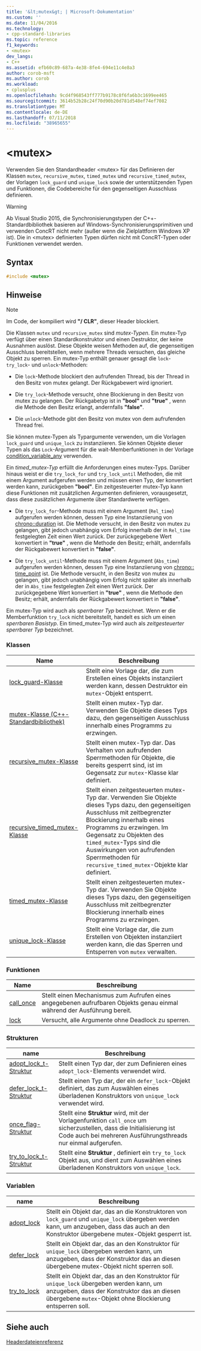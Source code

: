 ```yaml
---
title: '&lt;mutex&gt; | Microsoft-Dokumentation'
ms.custom: ''
ms.date: 11/04/2016
ms.technology:
- cpp-standard-libraries
ms.topic: reference
f1_keywords:
- <mutex>
dev_langs:
- C++
ms.assetid: efb60c89-687a-4e38-8fe4-694e11c4e8a3
author: corob-msft
ms.author: corob
ms.workload:
- cplusplus
ms.openlocfilehash: 9cd4f968543ff777b9178c8f6fa6b3c1699ee465
ms.sourcegitcommit: 3614b52b28c24f70d90b20d781d548ef74ef7082
ms.translationtype: MT
ms.contentlocale: de-DE
ms.lasthandoff: 07/11/2018
ms.locfileid: "38965655"
---
```

# <a name="ltmutexgt"></a>&lt;mutex&gt;

Verwenden Sie den Standardheader \<mutex> für das Definieren der Klassen `mutex`, `recursive_mutex`, `timed_mutex` und `recursive_timed_mutex`, der Vorlagen `lock_guard` und `unique_lock` sowie der unterstützenden Typen und Funktionen, die Codebereiche für den gegenseitigen Ausschluss definieren.

> [!WARNING]
> Ab Visual Studio 2015, die Synchronisierungstypen der C++-Standardbibliothek basieren auf Windows-Synchronisierungsprimitiven und verwenden ConcRT nicht mehr (außer wenn die Zielplattform Windows XP ist). Die in \<mutex> definierten Typen dürfen nicht mit ConcRT-Typen oder Funktionen verwendet werden.

## <a name="syntax"></a>Syntax

```cpp
#include <mutex>
```

## <a name="remarks"></a>Hinweise

> [!NOTE]
> Im Code, der kompiliert wird **"/ CLR"**, dieser Header blockiert.

Die Klassen `mutex` und `recursive_mutex` sind *mutex-Typen*. Ein mutex-Typ verfügt über einen Standardkonstruktor und einen Destruktor, der keine Ausnahmen auslöst. Diese Objekte weisen Methoden auf, die gegenseitigen Ausschluss bereitstellen, wenn mehrere Threads versuchen, das gleiche Objekt zu sperren. Ein mutex-Typ enthält genauer gesagt die `lock`- `try_lock`- und `unlock`-Methoden:

- Die `lock`-Methode blockiert den aufrufenden Thread, bis der Thread in den Besitz von mutex gelangt. Der Rückgabewert wird ignoriert.

- Die `try_lock`-Methode versucht, ohne Blockierung in den Besitz von mutex zu gelangen. Der Rückgabetyp ist in **"bool"** und **"true"** , wenn die Methode den Besitz erlangt, andernfalls **"false"**.

- Die `unlock`-Methode gibt den Besitz von mutex von dem aufrufenden Thread frei.

Sie können mutex-Typen als Typargumente verwenden, um die Vorlagen `lock_guard` und `unique_lock` zu instanziieren. Sie können Objekte dieser Typen als das `Lock`-Argument für die wait-Memberfunktionen in der Vorlage [condition_variable_any](../standard-library/condition-variable-any-class.md) verwenden.

Ein *timed_mutex-Typ* erfüllt die Anforderungen eines mutex-Typs. Darüber hinaus weist er die `try_lock_for` und `try_lock_until` Methoden, die mit einem Argument aufgerufen werden und müssen einen Typ, der konvertiert werden kann, zurückgeben **"bool"**. Ein zeitgesteuerter mutex-Typ kann diese Funktionen mit zusätzlichen Argumenten definieren, vorausgesetzt, dass diese zusätzlichen Argumente über Standardwerte verfügen.

- Die `try_lock_for`-Methode muss mit einem Argument (`Rel_time`) aufgerufen werden können, dessen Typ eine Instanziierung von [chrono::duration](../standard-library/duration-class.md) ist. Die Methode versucht, in den Besitz von mutex zu gelangen, gibt jedoch unabhängig vom Erfolg innerhalb der in `Rel_time` festgelegten Zeit einen Wert zurück. Der zurückgegebene Wert konvertiert in **"true"** , wenn die Methode den Besitz; erhält, andernfalls der Rückgabewert konvertiert in **"false"**.

- Die `try_lock_until`-Methode muss mit einem Argument (`Abs_time`) aufgerufen werden können, dessen Typ eine Instanziierung von [chrono:: time_point](../standard-library/time-point-class.md) ist. Die Methode versucht, in den Besitz von mutex zu gelangen, gibt jedoch unabhängig vom Erfolg nicht später als innerhalb der in `Abs_time` festgelegten Zeit einen Wert zurück. Der zurückgegebene Wert konvertiert in **"true"** , wenn die Methode den Besitz; erhält, andernfalls der Rückgabewert konvertiert in **"false"**.

Ein mutex-Typ wird auch als *sperrbarer Typ* bezeichnet. Wenn er die Memberfunktion `try_lock` nicht bereitstellt, handelt es sich um einen *sperrbaren Basistyp*. Ein timed_mutex-Typ wird auch als *zeitgesteuerter sperrbarer Typ* bezeichnet.

### <a name="classes"></a>Klassen

|Name|Beschreibung|
|----------|-----------------|
|[lock_guard-Klasse](../standard-library/lock-guard-class.md)|Stellt eine Vorlage dar, die zum Erstellen eines Objekts instanziiert werden kann, dessen Destruktor ein `mutex`-Objekt entsperrt.|
|[mutex-Klasse (C++-Standardbibliothek)](../standard-library/mutex-class-stl.md)|Stellt einen mutex-Typ dar. Verwenden Sie Objekte dieses Typs dazu, den gegenseitigen Ausschluss innerhalb eines Programms zu erzwingen.|
|[recursive_mutex-Klasse](../standard-library/recursive-mutex-class.md)|Stellt einen mutex-Typ dar. Das Verhalten von aufrufenden Sperrmethoden für Objekte, die bereits gesperrt sind, ist im Gegensatz zur `mutex`-Klasse klar definiert.|
|[recursive_timed_mutex-Klasse](../standard-library/recursive-timed-mutex-class.md)|Stellt einen zeitgesteuerten mutex-Typ dar. Verwenden Sie Objekte dieses Typs dazu, den gegenseitigen Ausschluss mit zeitbegrenzter Blockierung innerhalb eines Programms zu erzwingen. Im Gegensatz zu Objekten des `timed_mutex`-Typs sind die Auswirkungen von aufrufenden Sperrmethoden für `recursive_timed_mutex`-Objekte klar definiert.|
|[timed_mutex-Klasse](../standard-library/timed-mutex-class.md)|Stellt einen zeitgesteuerten mutex-Typ dar. Verwenden Sie Objekte dieses Typs dazu, den gegenseitigen Ausschluss mit zeitbegrenzter Blockierung innerhalb eines Programms zu erzwingen.|
|[unique_lock-Klasse](../standard-library/unique-lock-class.md)|Stellt eine Vorlage dar, die zum Erstellen von Objekten instanziiert werden kann, die das Sperren und Entsperren von `mutex` verwalten.|

### <a name="functions"></a>Funktionen

|Name|Beschreibung|
|----------|-----------------|
|[call_once](../standard-library/mutex-functions.md#call_once)|Stellt einen Mechanismus zum Aufrufen eines angegebenen aufrufbaren Objekts genau einmal während der Ausführung bereit.|
|[lock](../standard-library/mutex-functions.md#lock)|Versucht, alle Argumente ohne Deadlock zu sperren.|

### <a name="structs"></a>Strukturen

|name|Beschreibung|
|----------|-----------------|
|[adopt_lock_t-Struktur](../standard-library/adopt-lock-t-structure.md)|Stellt einen Typ dar, der zum Definieren eines `adopt_lock`-Elements verwendet wird.|
|[defer_lock_t-Struktur](../standard-library/defer-lock-t-structure.md)|Stellt einen Typ dar, der ein `defer_lock`-Objekt definiert, das zum Auswählen eines überladenen Konstruktors von `unique_lock` verwendet wird.|
|[once_flag-Struktur](../standard-library/once-flag-structure.md)|Stellt eine **Struktur** wird, mit der Vorlagenfunktion `call_once` um sicherzustellen, dass die Initialisierung ist Code auch bei mehreren Ausführungsthreads nur einmal aufgerufen.|
|[try_to_lock_t-Struktur](../standard-library/try-to-lock-t-structure.md)|Stellt eine **Struktur** , definiert ein `try_to_lock` Objekt aus, und dient zum Auswählen eines überladenen Konstruktors von `unique_lock`.|

### <a name="variables"></a>Variablen

|name|Beschreibung|
|----------|-----------------|
|[adopt_lock](../standard-library/mutex-functions.md#adopt_lock)|Stellt ein Objekt dar, das an die Konstruktoren von `lock_guard` und `unique_lock` übergeben werden kann, um anzugeben, dass das auch an den Konstruktor übergebene mutex-Objekt gesperrt ist.|
|[defer_lock](../standard-library/mutex-functions.md#defer_lock)|Stellt ein Objekt dar, das an den Konstruktor für `unique_lock` übergeben werden kann, um anzugeben, dass der Konstruktor das an diesen übergebene mutex-Objekt nicht sperren soll.|
|[try_to_lock](../standard-library/mutex-functions.md#try_to_lock)|Stellt ein Objekt dar, das an den Konstruktor für `unique_lock` übergeben werden kann, um anzugeben, dass der Konstruktor das an diesen übergebene `mutex`-Objekt ohne Blockierung entsperren soll.|

## <a name="see-also"></a>Siehe auch

[Headerdateienreferenz](../standard-library/cpp-standard-library-header-files.md)<br/>
